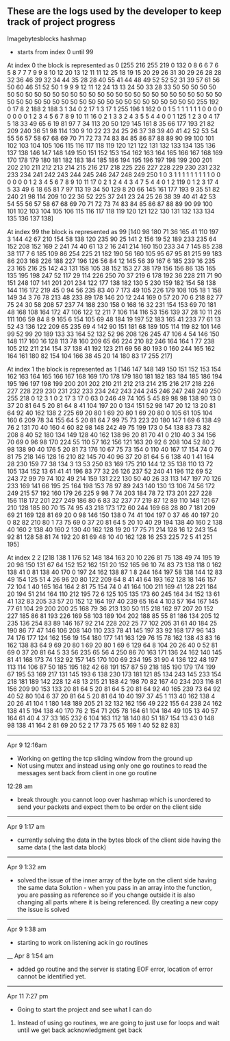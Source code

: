 ## These are the logs used by the developer to keep track of project progress

Imagebytesblocks hashmap
- starts from index 0 until 99

At index 0 the block is represented as 
0 [255 216 255 219 0 132 0 8 6 6 7 6 5 8 7 7 7 9 9 8 10 12 20 13 12 11 11 12 25 18 19 15 20 29 26 31 30 29 26 28 28 32 36 46 39 32 34 44 35 28 28 40 55 41 44 48 49 52 52 52 31 39 57 61 56 50 60 46 51 52 50 1 9 9 9 12 11 12 24 13 13 24 50 33 28 33 50 50 50 50 50 50 50 50 50 50 50 50 50 50 50 50 50 50 50 50 50 50 50 50 50 50 50 50 50 50 50 50 50 50 50 50 50 50 50 50 50 50 50 50 50 50 50 50 50 50 255 192 0 17 8 2 188 2 188 3 1 34 0 2 17 1 3 17 1 255 196 1 162 0 0 1 5 1 1 1 1 1 1 0 0 0 0 0 0 0 0 1 2 3 4 5 6 7 8 9 10 11 16 0 2 1 3 3 2 4 3 5 5 4 4 0 0 1 125 1 2 3 0 4 17 5 18 33 49 65 6 19 81 97 7 34 113 20 50 129 145 161 8 35 66 177 193 21 82 209 240 36 51 98 114 130 9 10 22 23 24 25 26 37 38 39 40 41 42 52 53 54 55 56 57 58 67 68 69 70 71 72 73 74 83 84 85 86 87 88 89 90 99 100 101 102 103 104 105 106 115 116 117 118 119 120 121 122 131 132 133 134 135 136 137 138 146 147 148 149 150 151 152 153 154 162 163 164 165 166 167 168 169 170 178 179 180 181 182 183 184 185 186 194 195 196 197 198 199 200 201 202 210 211 212 213 214 215 216 217 218 225 226 227 228 229 230 231 232 233 234 241 242 243 244 245 246 247 248 249 250 1 0 3 1 1 1 1 1 1 1 1 1 0 0 0 0 0 0 1 2 3 4 5 6 7 8 9 10 11 17 0 2 1 2 4 4 3 4 7 5 4 4 0 1 2 119 0 1 2 3 17 4 5 33 49 6 18 65 81 7 97 113 19 34 50 129 8 20 66 145 161 177 193 9 35 51 82 240 21 98 114 209 10 22 36 52 225 37 241 23 24 25 26 38 39 40 41 42 53 54 55 56 57 58 67 68 69 70 71 72 73 74 83 84 85 86 87 88 89 90 99 100 101 102 103 104 105 106 115 116 117 118 119 120 121 122 130 131 132 133 134 135 136 137 138]

At index 99 the block is represented as
99 [140 98 180 71 36 165 41 110 197 3 144 42 67 210 154 58 138 120 235 90 25 141 2 156 19 52 189 233 235 64 152 208 152 169 2 241 74 40 61 13 2 16 241 214 160 150 233 34 7 145 85 238 38 117 7 6 185 109 86 254 225 21 182 190 56 160 105 95 67 95 81 215 99 183 86 203 168 226 188 227 196 126 56 84 12 145 56 39 167 6 185 239 16 235 23 165 216 25 142 43 131 158 105 38 152 153 27 38 179 156 156 86 135 165 135 195 198 247 52 117 29 114 226 250 70 37 219 6 178 192 36 228 211 71 90 151 248 107 141 201 201 234 122 177 138 182 130 5 230 159 182 154 58 138 144 116 172 219 45 0 94 56 235 83 40 7 173 49 105 226 179 108 105 18 1 158 149 34 3 76 78 213 48 233 89 178 146 20 12 244 169 0 57 20 70 6 218 82 77 75 24 30 58 208 57 237 74 188 230 158 0 168 16 32 231 154 153 69 70 181 48 168 108 164 172 47 106 122 12 211 7 106 114 116 53 156 139 37 28 10 11 26 111 106 59 84 8 9 165 6 154 105 69 48 184 19 197 52 183 165 41 233 77 61 13 52 43 136 122 209 65 235 69 4 142 90 151 181 68 189 105 114 119 82 101 146 99 52 99 20 189 133 33 164 52 132 52 96 208 126 245 47 106 4 54 146 150 148 117 160 16 128 113 78 160 209 65 66 224 210 82 246 164 164 1 77 238 105 212 211 214 154 37 138 41 192 123 211 69 56 80 193 0 160 244 165 162 164 161 180 82 154 104 166 38 45 20 14 180 83 17 255 217]

At index 1 the block is represented as 
1 [146 147 148 149 150 151 152 153 154 162 163 164 165 166 167 168 169 170 178 179 180 181 182 183 184 185 186 194 195 196 197 198 199 200 201 202 210 211 212 213 214 215 216 217 218 226 227 228 229 230 231 232 233 234 242 243 244 245 246 247 248 249 250 255 218 0 12 3 1 0 2 17 3 17 0 63 0 246 49 74 105 5 45 89 98 98 138 90 13 0 37 20 81 64 5 20 81 64 8 41 104 197 20 0 134 151 52 98 147 20 12 13 20 81 64 92 40 162 138 2 225 69 20 80 1 69 20 80 1 69 20 80 0 105 61 105 104 160 6 209 78 34 155 64 5 20 81 64 7 99 75 73 223 20 180 147 1 69 6 138 49 76 2 131 70 40 160 4 60 82 98 148 242 49 75 199 173 0 54 138 83 73 82 208 8 40 52 180 134 149 128 40 162 138 96 20 81 70 41 0 210 40 3 34 156 70 69 0 96 98 170 224 55 110 57 162 156 121 163 20 92 6 208 104 52 80 2 98 138 90 40 176 5 20 81 73 176 10 67 75 73 154 0 110 40 167 17 154 74 0 76 81 75 218 146 128 16 210 82 145 70 40 96 37 20 81 64 5 6 138 40 1 41 164 28 230 159 77 38 134 3 13 53 250 83 169 175 210 144 12 35 138 110 13 72 105 134 152 13 61 41 41 196 83 77 32 26 126 237 52 240 41 196 112 69 52 243 72 99 79 74 102 49 214 159 131 222 130 50 40 26 33 113 147 197 70 126 233 169 141 66 195 25 164 198 153 78 97 89 243 140 130 13 106 74 56 172 249 215 57 192 160 179 26 225 9 98 7 74 203 184 78 72 173 201 227 228 156 118 172 201 227 249 186 80 6 83 32 237 77 219 87 12 89 110 148 121 67 210 128 185 80 70 15 74 95 43 218 173 172 60 244 169 68 28 80 7 181 209 69 21 169 128 81 69 20 0 98 146 150 138 0 74 41 104 197 0 37 46 40 197 20 0 82 82 210 80 1 73 75 69 0 37 20 81 64 5 20 10 40 29 194 138 40 160 2 138 40 160 2 138 40 160 2 130 40 162 128 19 20 17 75 71 214 128 16 12 243 154 92 81 128 58 81 74 192 20 81 69 48 10 40 162 128 16 253 225 72 5 41 251 195]

At index 2
2 [218 138 1 176 52 148 184 163 20 10 226 81 75 138 49 74 195 19 20 98 150 131 67 64 152 152 162 151 20 152 165 96 10 74 83 73 138 118 0 162 138 41 0 81 138 40 170 0 197 24 162 138 87 1 8 244 164 197 58 138 144 12 83 49 154 125 51 4 26 96 20 80 122 209 64 8 41 41 64 193 162 128 18 146 157 72 104 1 40 165 164 164 2 81 75 154 74 0 41 164 100 211 169 41 128 221 184 20 194 51 214 164 110 212 195 72 6 125 105 135 173 60 245 164 34 152 13 61 41 132 83 205 33 57 20 152 12 164 197 40 239 65 164 4 103 57 164 167 145 77 61 104 29 200 200 25 168 79 36 213 130 50 115 218 162 97 207 20 152 227 185 86 81 193 226 169 58 103 189 104 202 188 85 55 81 186 134 205 12 235 136 254 83 89 146 167 92 214 228 202 25 77 102 205 31 61 40 184 25 190 86 77 47 146 106 208 140 110 233 78 41 145 197 33 92 168 177 96 143 74 176 177 124 162 156 19 154 180 177 141 163 129 76 15 78 162 138 43 83 16 162 138 83 64 9 69 20 80 1 69 20 80 1 69 6 129 64 8 104 20 26 40 0 52 81 69 0 37 20 81 64 5 33 56 235 65 56 4 250 86 70 163 171 136 24 162 140 145 81 41 168 173 74 132 92 157 145 170 100 69 234 195 31 90 4 136 122 48 197 113 114 106 87 50 185 195 182 42 68 191 157 87 59 218 185 190 179 174 199 67 195 53 169 217 131 145 193 6 138 230 173 181 121 85 134 243 145 233 154 218 181 189 142 228 12 48 13 215 21 188 42 198 70 82 167 40 234 203 116 81 156 209 90 153 133 20 81 64 5 20 81 64 5 20 81 64 92 40 165 239 73 64 92 40 52 80 104 6 37 20 81 64 5 20 81 64 10 40 197 37 45 1 113 40 162 138 4 20 26 41 104 1 180 148 189 205 21 32 132 162 156 49 222 155 64 238 24 162 138 41 5 194 138 40 170 76 2 154 71 205 78 164 61 104 184 49 105 13 40 57 164 61 40 4 37 33 165 232 6 104 163 112 18 140 80 51 187 154 13 43 0 148 98 138 41 164 2 81 69 20 52 2 17 73 75 65 169 1 40 52 82 83]

___

Apr 9 12:16am
- Working on getting the tcp sliding window from the ground up
- Not using mutex and instead using only one go routines to read the messages sent back from client in one go routine

12:28 am
- break through: you cannot loop over hashmap which is unordered to send your packets and expect them to be order on the client side

____
Apr 9 1:17 am
- currently solving the data in the bytes block of the client side having the same data ( the last data block)

____
Apr 9 1:32 am
- solved the issue of the inner array of the byte on the client side having the same data
Solution - when you pass in an array into the function, you are passing as reference so if you change outside it is also changing all parts where it is being referenced. By creating a new copy the issue is solved

____
Apr 9 1:38 am
- starting to work on listening ack in go routines


__ 
Apr 8 1:54 am
- added go routine and the server is stating EOF error, location of error cannot be identified yet.



___
Apr 11 7:27 pm 
- Going to start the project and see what I can do 
1) Instead of using go routines, we are going to just use for loops and wait until we get back acknowledgment get back